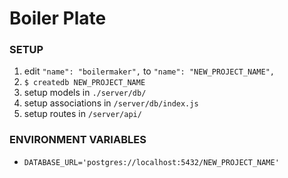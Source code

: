 # Boiler Plate


### SETUP
1. edit  `"name": "boilermaker",` to `"name": "NEW_PROJECT_NAME",`
2. `$ createdb NEW_PROJECT_NAME`
3. setup models in `./server/db/`
4. setup associations in `/server/db/index.js`
5. setup routes in `/server/api/`


### ENVIRONMENT VARIABLES
- `DATABASE_URL='postgres://localhost:5432/NEW_PROJECT_NAME'`
